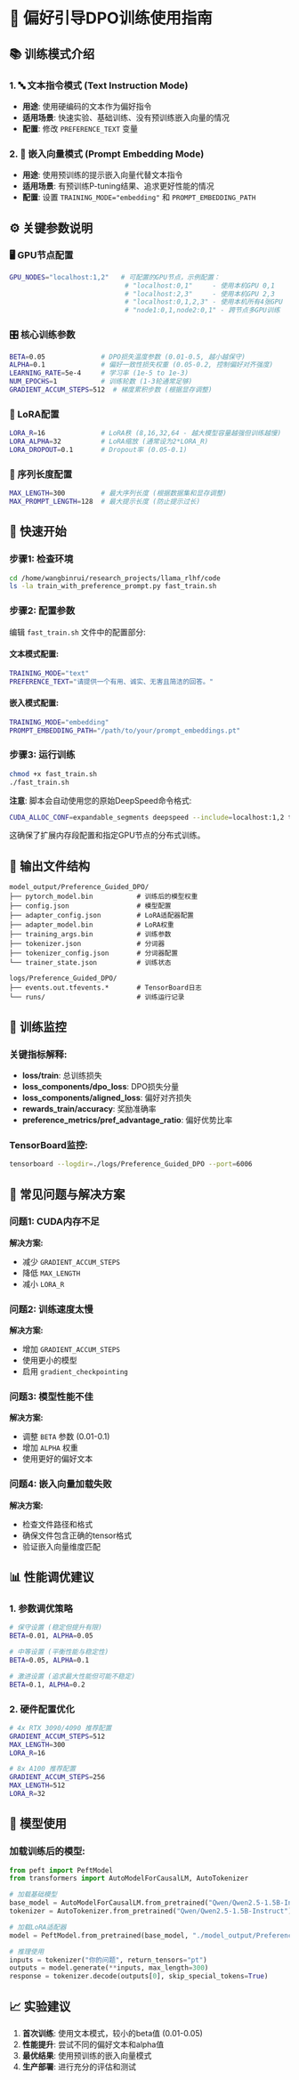 # 🚀 偏好引导DPO训练使用指南

## 📚 训练模式介绍

### 1. 🔤 文本指令模式 (Text Instruction Mode)
- **用途**: 使用硬编码的文本作为偏好指令
- **适用场景**: 快速实验、基础训练、没有预训练嵌入向量的情况
- **配置**: 修改 `PREFERENCE_TEXT` 变量

### 2. 🧠 嵌入向量模式 (Prompt Embedding Mode)
- **用途**: 使用预训练的提示嵌入向量代替文本指令
- **适用场景**: 有预训练P-tuning结果、追求更好性能的情况
- **配置**: 设置 `TRAINING_MODE="embedding"` 和 `PROMPT_EMBEDDING_PATH`

## ⚙️ 关键参数说明

### 🖥️ GPU节点配置
```bash
GPU_NODES="localhost:1,2"   # 可配置的GPU节点，示例配置：
                             # "localhost:0,1"     - 使用本机GPU 0,1
                             # "localhost:2,3"     - 使用本机GPU 2,3  
                             # "localhost:0,1,2,3" - 使用本机所有4张GPU
                             # "node1:0,1,node2:0,1" - 跨节点多GPU训练
```

### 🎛️ 核心训练参数
```bash
BETA=0.05              # DPO损失温度参数 (0.01-0.5, 越小越保守)
ALPHA=0.1              # 偏好一致性损失权重 (0.05-0.2, 控制偏好对齐强度)
LEARNING_RATE=5e-4     # 学习率 (1e-5 to 1e-3)
NUM_EPOCHS=1           # 训练轮数 (1-3轮通常足够)
GRADIENT_ACCUM_STEPS=512  # 梯度累积步数 (根据显存调整)
```

### 🔗 LoRA配置
```bash
LORA_R=16              # LoRA秩 (8,16,32,64 - 越大模型容量越强但训练越慢)
LORA_ALPHA=32          # LoRA缩放 (通常设为2*LORA_R)
LORA_DROPOUT=0.1       # Dropout率 (0.05-0.1)
```

### 📏 序列长度配置
```bash
MAX_LENGTH=300         # 最大序列长度 (根据数据集和显存调整)
MAX_PROMPT_LENGTH=128  # 最大提示长度 (防止提示过长)
```

## 🚀 快速开始

### 步骤1: 检查环境
```bash
cd /home/wangbinrui/research_projects/llama_rlhf/code
ls -la train_with_preference_prompt.py fast_train.sh
```

### 步骤2: 配置参数
编辑 `fast_train.sh` 文件中的配置部分:

#### 文本模式配置:
```bash
TRAINING_MODE="text"
PREFERENCE_TEXT="请提供一个有用、诚实、无害且简洁的回答。"
```

#### 嵌入模式配置:
```bash
TRAINING_MODE="embedding"
PROMPT_EMBEDDING_PATH="/path/to/your/prompt_embeddings.pt"
```

### 步骤3: 运行训练
```bash
chmod +x fast_train.sh
./fast_train.sh
```

**注意**: 脚本会自动使用您的原始DeepSpeed命令格式:
```bash
CUDA_ALLOC_CONF=expandable_segments deepspeed --include=localhost:1,2 train_with_preference_prompt.py
```

这确保了扩展内存段配置和指定GPU节点的分布式训练。

## 📁 输出文件结构
```
model_output/Preference_Guided_DPO/
├── pytorch_model.bin           # 训练后的模型权重
├── config.json                 # 模型配置
├── adapter_config.json         # LoRA适配器配置
├── adapter_model.bin           # LoRA权重
├── training_args.bin           # 训练参数
├── tokenizer.json              # 分词器
├── tokenizer_config.json       # 分词器配置
└── trainer_state.json          # 训练状态

logs/Preference_Guided_DPO/
├── events.out.tfevents.*       # TensorBoard日志
└── runs/                       # 训练运行记录
```

## 🎯 训练监控

### 关键指标解释:
- **loss/train**: 总训练损失
- **loss_components/dpo_loss**: DPO损失分量
- **loss_components/aligned_loss**: 偏好对齐损失
- **rewards_train/accuracy**: 奖励准确率
- **preference_metrics/pref_advantage_ratio**: 偏好优势比率

### TensorBoard监控:
```bash
tensorboard --logdir=./logs/Preference_Guided_DPO --port=6006
```

## 🔧 常见问题与解决方案

### 问题1: CUDA内存不足
**解决方案:**
- 减少 `GRADIENT_ACCUM_STEPS`
- 降低 `MAX_LENGTH`
- 减小 `LORA_R`

### 问题2: 训练速度太慢
**解决方案:**
- 增加 `GRADIENT_ACCUM_STEPS`
- 使用更小的模型
- 启用 `gradient_checkpointing`

### 问题3: 模型性能不佳
**解决方案:**
- 调整 `BETA` 参数 (0.01-0.1)
- 增加 `ALPHA` 权重
- 使用更好的偏好文本

### 问题4: 嵌入向量加载失败
**解决方案:**
- 检查文件路径和格式
- 确保文件包含正确的tensor格式
- 验证嵌入向量维度匹配

## 📊 性能调优建议

### 1. 参数调优策略
```bash
# 保守设置 (稳定但提升有限)
BETA=0.01, ALPHA=0.05

# 中等设置 (平衡性能与稳定性)
BETA=0.05, ALPHA=0.1

# 激进设置 (追求最大性能但可能不稳定)
BETA=0.1, ALPHA=0.2
```

### 2. 硬件配置优化
```bash
# 4x RTX 3090/4090 推荐配置
GRADIENT_ACCUM_STEPS=512
MAX_LENGTH=300
LORA_R=16

# 8x A100 推荐配置  
GRADIENT_ACCUM_STEPS=256
MAX_LENGTH=512
LORA_R=32
```

## 🔄 模型使用

### 加载训练后的模型:
```python
from peft import PeftModel
from transformers import AutoModelForCausalLM, AutoTokenizer

# 加载基础模型
base_model = AutoModelForCausalLM.from_pretrained("Qwen/Qwen2.5-1.5B-Instruct")
tokenizer = AutoTokenizer.from_pretrained("Qwen/Qwen2.5-1.5B-Instruct")

# 加载LoRA适配器
model = PeftModel.from_pretrained(base_model, "./model_output/Preference_Guided_DPO")

# 推理使用
inputs = tokenizer("你的问题", return_tensors="pt")
outputs = model.generate(**inputs, max_length=300)
response = tokenizer.decode(outputs[0], skip_special_tokens=True)
```

## 📈 实验建议

1. **首次训练**: 使用文本模式，较小的beta值 (0.01-0.05)
2. **性能提升**: 尝试不同的偏好文本和alpha值
3. **最优结果**: 使用预训练的嵌入向量模式
4. **生产部署**: 进行充分的评估和测试
